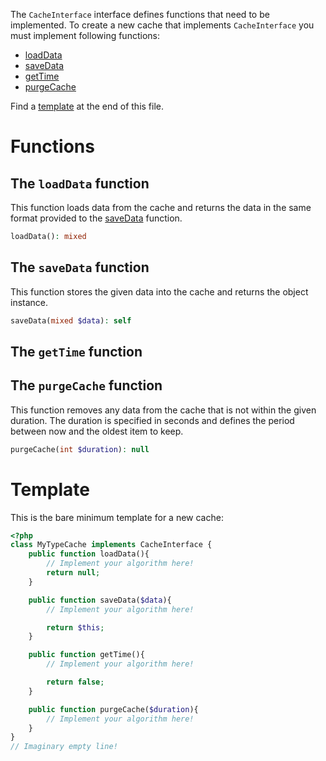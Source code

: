 The `CacheInterface` interface defines functions that need to be implemented. To create a new cache that implements `CacheInterface` you must implement following functions:

* [loadData](#the-loaddata-function)
* [saveData](#the-savedata-function)
* [getTime](#the-gettime-function)
* [purgeCache](#the-purgecache-function)

Find a [template](#template) at the end of this file.

# Functions

## The `loadData` function

This function loads data from the cache and returns the data in the same format provided to the [saveData](#the-savedata-function) function.

```PHP
loadData(): mixed
```

## The `saveData` function

This function stores the given data into the cache and returns the object instance.

```PHP
saveData(mixed $data): self
```

## The `getTime` function

## The `purgeCache` function

This function removes any data from the cache that is not within the given duration. The duration is specified in seconds and defines the period between now and the oldest item to keep.

```PHP
purgeCache(int $duration): null
```

# Template

This is the bare minimum template for a new cache:

```PHP
<?php
class MyTypeCache implements CacheInterface {
    public function loadData(){
        // Implement your algorithm here!
        return null;
    }

    public function saveData($data){
        // Implement your algorithm here!

        return $this;
    }

    public function getTime(){
        // Implement your algorithm here!

        return false;
    }

    public function purgeCache($duration){
        // Implement your algorithm here!
    }
}
// Imaginary empty line!
```

